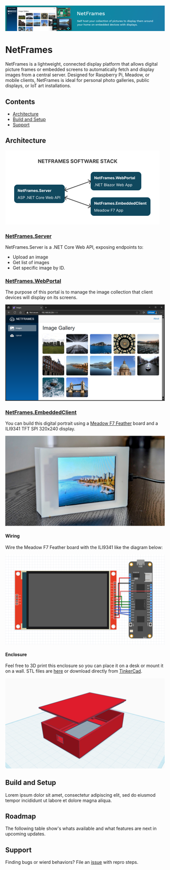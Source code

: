 ![NetFrames GitHub Banner](/Assets/Images/jorgedevs-netframes.jpg)

# NetFrames

NetFrames is a lightweight, connected display platform that allows digital picture frames or embedded screens to automatically fetch and display images from a central server. Designed for Raspberry Pi, Meadow, or mobile clients, NetFrames is ideal for personal photo galleries, public displays, or IoT art installations.

## Contents

* [Architecture](#architecture)
* [Build and Setup](#build-and-setup)
* [Support](#support)

## Architecture

![NetFrames.WebPortal](Assets/Images/netframes-software-stack.png)

### [NetFrames.Server](/Source/NetFrames.Server/)

NetFrames.Server is a .NET Core Web API, exposing endpoints to:
* Upload an image
* Get list of images
* Get specific image by ID.

### [NetFrames.WebPortal](/Source/NetFrames.WebPortal/)

The purpose of this portal is to manage the image collection that client devices will display on its screens.

![NetFrames.WebPortal](Assets/Images/netframes-portal.png)

### [NetFrames.EmbeddedClient](/Source/NetFrames.EmbeddedClient/)

You can build this digital portrait using a [Meadow F7 Feather](https://store.wildernesslabs.co/collections/frontpage/products/meadow-f7-feather) board and a ILI9341 TFT SPI 320x240 display.

![NetFrames.EmbeddedClient](Assets/Images/netframes-embedded-client.jpg)

#### Wiring

Wire the Meadow F7 Feather board with the ILI9341 like the diagram below:

![wiring netframes with a Meadow board](Assets/Images/netframes-wiring.jpg)


#### Enclosure

Feel free to 3D print this enclosure so you can place it on a desk or mount it on a wall. STL files are [here](/Assets/Enclosure/) or download directly from [TinkerCad](https://www.tinkercad.com/things/222cHvoUr3W-netframes-case).

![NetFrames.EmbeddedClient](Assets/Images/netframes-enclosure.jpg)


## Build and Setup

Lorem ipsum dolor sit amet, consectetur adipiscing elit, sed do eiusmod tempor incididunt ut labore et dolore magna aliqua.

## Roadmap

The following table show's whats available and what features are next in upcoming updates.

## Support

Finding bugs or wierd behaviors? File an [issue](https://github.com/jorgedevs/NetFrames/issues) with repro steps.
